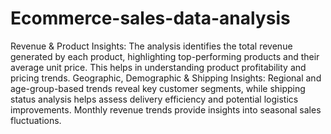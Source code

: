 # Ecommerce-sales-data-analysis
Revenue & Product Insights: The analysis identifies the total revenue generated by each product, highlighting top-performing products and their average unit price. This helps in understanding product profitability and pricing trends.
Geographic, Demographic & Shipping Insights: Regional and age-group-based trends reveal key customer segments, while shipping status analysis helps assess delivery efficiency and potential logistics improvements. Monthly revenue trends provide insights into seasonal sales fluctuations.
